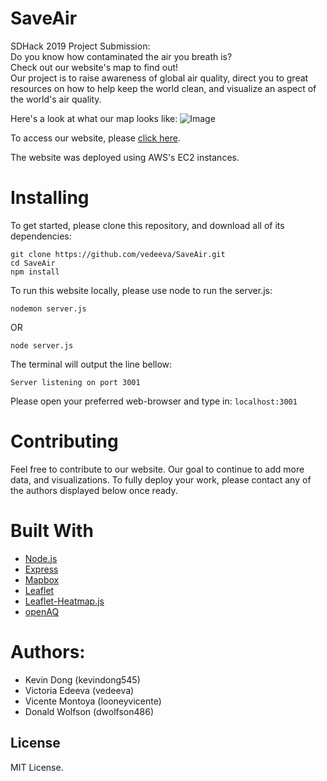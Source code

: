 # SaveAir
SDHack 2019 Project Submission:\
Do you know how contaminated the air you breath is?\
Check out our website's map to find out!\
Our project is to raise awareness of global air quality, direct you to great resources on how to help keep the world clean, and visualize an aspect of the world's air quality.

Here's a look at what our map looks like:
![Image](https://github.com/vedeeva/SaveAir/blob/master/public/media/Screen%20Shot%202019-10-27%20at%208.31.18%20AM.png)

To access our website, please [click here](http://18.191.117.19:3001/index.html#top). 

The website was deployed using AWS's EC2 instances.

# Installing
To get started, please clone this repository, and download all of its dependencies:
```
git clone https://github.com/vedeeva/SaveAir.git
cd SaveAir
npm install
```
To run this website locally, please use node to run the server.js:
```
nodemon server.js
```
OR
```
node server.js
```
The terminal will output the line bellow:
```
Server listening on port 3001
```
Please open your preferred web-browser and type in: `localhost:3001`

# Contributing
Feel free to contribute to our website. Our goal to continue to add more data, and visualizations. To fully deploy your work, please contact any of the authors displayed below once ready.

# Built With
- [Node.js](https://nodejs.org/en/)
- [Express](https://expressjs.com/)
- [Mapbox](https://www.mapbox.com/)
- [Leaflet](https://leafletjs.com/index.html)
- [Leaflet-Heatmap.js](https://www.patrick-wied.at/static/heatmapjs/plugin-leaflet-layer.html)
- [openAQ](https://openaq.org/#/locations?_k=eg27t1)

# Authors:
- Kevin Dong (kevindong545)
- Victoria Edeeva (vedeeva)
- Vicente Montoya (looneyvicente)
- Donald Wolfson (dwolfson486)

## License
MIT License.
